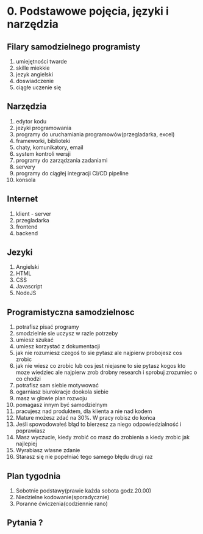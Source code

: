 # 0. Podstawowe pojęcia, języki i narzędzia

## Filary samodzielnego programisty

1. umiejętności twarde
2. skille miekkie
3. jezyk angielski
4. doswiadczenie
5. ciągłe uczenie się

## Narzędzia

1. edytor kodu
1. jezyki programowania
1. programy do uruchamiania programowów(przegladarka, excel)
1. frameworki, biblioteki
1. chaty, komunikatory, email
1. system kontroli wersji
1. programy do zarządzania zadaniami
1. servery
1. programy do ciągłej integracji CI/CD pipeline
1. konsola

## Internet

1. klient - server
1. przegladarka
1. frontend
1. backend

## Jezyki

1. Angielski
1. HTML
1. CSS
1. Javascript
1. NodeJS

## Programistyczna samodzielnosc

1. potrafisz pisać programy
1. smodzielnie sie uczysz w razie potrzeby
1. umiesz szukać
1. umiesz korzystać z dokumentacji
1. jak nie rozumiesz czegoś to sie pytasz ale najpierw probojesz cos zrobic
1. jak nie wiesz co zrobic lub cos jest niejasne to sie pytasz kogos kto moze wiedziec ale najpierw zrob drobny research i sprobuj zrozumiec o co chodzi
1. potrafisz sam siebie motywować
1. ogarniasz biurokracje dookola siebie
1. masz w głowie plan rozwoju
1. pomagasz innym być samodzielnym
1. pracujesz nad produktem, dla klienta a nie nad kodem
1. Mature możesz zdać na 30%. W pracy robisz do końca
1. Jeśli spowodowałeś błąd to bierzesz za niego odpowiedzialność i poprawiasz
1. Masz wyczucie, kiedy zrobić co masz do zrobienia a kiedy zrobic jak najlepiej
1. Wyrabiasz własne zdanie
1. Starasz się nie popełniać tego samego błędu drugi raz


## Plan tygodnia

1. Sobotnie podstawy(prawie każda sobota godz.20.00)
1. Niedzielne kodowanie(sporadycznie)
1. Poranne ćwiczenia(codziennie rano)

## Pytania ?

